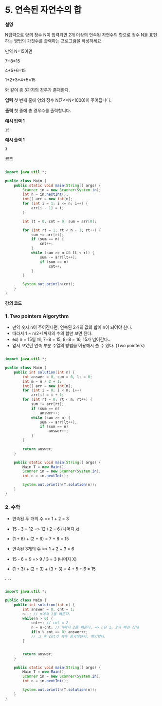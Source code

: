 # 5. 연속된 자연수의 합

**설명**

N입력으로 양의 정수 N이 입력되면 2개 이상의 연속된 자연수의 합으로 정수 N을 표현하는 방법의 가짓수를 출력하는 프로그램을 작성하세요.

만약 N=15이면

7+8=15

4+5+6=15

1+2+3+4+5=15

와 같이 총 3가지의 경우가 존재한다.

**입력**
첫 번째 줄에 양의 정수 N(7<=N<1000)이 주어집니다.

**출력**
첫 줄에 총 경우수를 출력합니다.

**예시 입력 1**

```
15
```

**예시 출력 1**

```
3
```

**코드**

```java

import java.util.*;

public class Main {
    public static void main(String[] args) {
        Scanner in = new Scanner(System.in);
        int n = in.nextInt();
        int[] arr = new int[n];
        for (int i = 1; i <= n; i++) {
            arr[i - 1] = i;
        }

        int lt = 0, cnt = 0, sum = arr[0];

        for (int rt = 1; rt < n - 1; rt++) {
            sum += arr[rt];
            if (sum == n) {
                cnt++;
            }
            while (sum >= n && lt < rt) {
                sum -= arr[lt++];
                if (sum == n)
                    cnt++;
            }
        }

        System.out.println(cnt);
    }
}
```

**강의 코드**

### 1. Two pointers Algorythm

- 만약 숫자 n이 주어진다면, 연속된 2개의 값의 합이 n이 되어야 한다.
- 따라서 1 ~ n/2+1까지의 수의 합만 보면 된다.
- ex) n = 15일 때, 7+8 = 15, 8+8 = 16, 15가 넘어간다..
- 앞서 보았던 연속 부분 수열의 방법을 이용해서 풀 수 있다. (Two pointers)

```java

import java.util.*;

public class Main {
    public int solution(int n) {
        int answer = 0, sum = 0, lt = 0;
        int m = n / 2 + 1;
        int[] arr = new int[m];
        for (int i = 0; i < m; i++)
            arr[i] = i + 1;
        for (int rt = 0; rt < m; rt++) {
            sum += arr[rt];
            if (sum == n)
                answer++;
            while (sum >= n) {
                sum -= arr[lt++];
                if (sum == n)
                    answer++;
            }
        }

        return answer;
    }

    public static void main(String[] args) {
        Main T = new Main();
        Scanner in = new Scanner(System.in);
        int n = in.nextInt();

        System.out.println(T.solution(n));
    }
}
```

### 2. 수학

- 연속된 두 개의 수 => 1 + 2 = 3
- 15 - 3 = 12 => 12 / 2 = 6 (나머지 x)
- (1 + 6) + (2 + 6) = 7 + 8 = 15

- 연속된 3개의 수 => 1 + 2 + 3 = 6
- 15 - 6 = 9 => 9 / 3 = 3 (나머지 X)
- (1 + 3) + (2 + 3) + (3 + 3) = 4 + 5 + 6 = 15

.
.
.

```java

import java.util.*;

public class Main {
    public int solution(int n) {
        int answer = 0, cnt = 1;
        n--; // n에서 1을 빼준다.
        while(n > 0) {
            cnt++; // cnt = 2
            n = n-cnt; // n에서 2를 빼준다. => n은 1, 2가 빠진 상태
            if(n % cnt == 0) answer++;
            // 그 후 cnt가 계속 증가하면서, 확인한다.
        }


        return answer;
    }

    public static void main(String[] args) {
        Main T = new Main();
        Scanner in = new Scanner(System.in);
        int n = in.nextInt();

        System.out.println(T.solution(n));
    }
}
```
